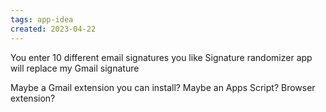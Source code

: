 ```yaml
---
tags: app-idea
created: 2023-04-22
---
```

You enter 10 different email signatures you like
Signature randomizer app will replace my Gmail signature

Maybe a Gmail extension you can install?
Maybe an Apps Script?
Browser extension?
